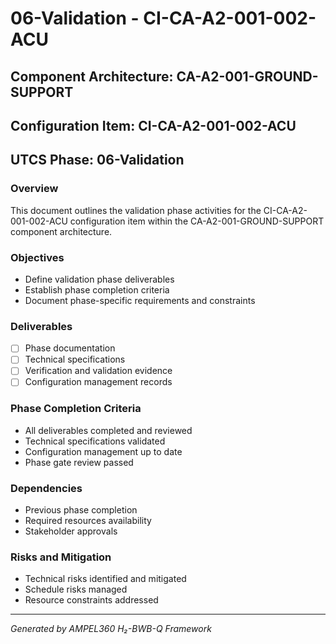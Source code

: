 # 06-Validation - CI-CA-A2-001-002-ACU

## Component Architecture: CA-A2-001-GROUND-SUPPORT
## Configuration Item: CI-CA-A2-001-002-ACU
## UTCS Phase: 06-Validation

### Overview
This document outlines the validation phase activities for the CI-CA-A2-001-002-ACU configuration item within the CA-A2-001-GROUND-SUPPORT component architecture.

### Objectives
- Define validation phase deliverables
- Establish phase completion criteria
- Document phase-specific requirements and constraints

### Deliverables
- [ ] Phase documentation
- [ ] Technical specifications
- [ ] Verification and validation evidence
- [ ] Configuration management records

### Phase Completion Criteria
- All deliverables completed and reviewed
- Technical specifications validated
- Configuration management up to date
- Phase gate review passed

### Dependencies
- Previous phase completion
- Required resources availability
- Stakeholder approvals

### Risks and Mitigation
- Technical risks identified and mitigated
- Schedule risks managed
- Resource constraints addressed

---
*Generated by AMPEL360 H₂-BWB-Q Framework*
